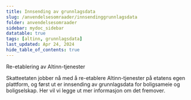 ```yaml
---
title: Innsending av grunnlagsdata
slug: /anvendelsesomraader/innsendinggrunnlagsdata
folder: anvendelsesomraader
sidebar: mydoc_sidebar
datatable: true
tags: [altinn, grunnlagsdata]
last_updated: Apr 24, 2024
hide_table_of_contents: true
---
```

<summary>Re-etablering av Altinn-tjenester</summary>

Skatteetaten jobber nå med å re-etablere Altinn-tjenester på etatens egen plattform, og først ut er innsending av grunnlagsdata for boligsameie og boligselskap. Her vil vi legge ut mer informasjon om det fremover. 
